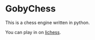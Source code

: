# GobyChess

This is a chess engine written in python.

You can play in on [lichess](https://lichess.org/@/GobyChess).
